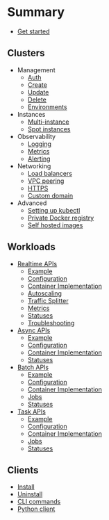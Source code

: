 # Summary

* [Get started](start.md)

## Clusters

* Management
  * [Auth](clusters/management/auth.md)
  * [Create](clusters/management/create.md)
  * [Update](clusters/management/update.md)
  * [Delete](clusters/management/delete.md)
  * [Environments](clusters/management/environments.md)
* Instances
  * [Multi-instance](clusters/instances/multi.md)
  * [Spot instances](clusters/instances/spot.md)
* Observability
  * [Logging](clusters/observability/logging.md)
  * [Metrics](clusters/observability/metrics.md)
  * [Alerting](clusters/observability/alerting.md)
* Networking
  * [Load balancers](clusters/networking/load-balancers.md)
  * [VPC peering](clusters/networking/vpc-peering.md)
  * [HTTPS](clusters/networking/https.md)
  * [Custom domain](clusters/networking/custom-domain.md)
* Advanced
  * [Setting up kubectl](clusters/advanced/kubectl.md)
  * [Private Docker registry](clusters/advanced/registry.md)
  * [Self hosted images](clusters/advanced/self-hosted-images.md)

## Workloads

* [Realtime APIs](workloads/realtime/realtime-apis.md)
  * [Example](workloads/realtime/example.md)
  * [Configuration](workloads/realtime/configuration.md)
  * [Container Implementation](workloads/realtime/container.md)
  * [Autoscaling](workloads/realtime/autoscaling.md)
  * [Traffic Splitter](workloads/realtime/traffic-splitter.md)
  * [Metrics](workloads/realtime/metrics.md)
  * [Statuses](workloads/realtime/statuses.md)
  * [Troubleshooting](workloads/realtime/troubleshooting.md)
* [Async APIs](workloads/async/async-apis.md)
  * [Example](workloads/async/example.md)
  * [Configuration](workloads/async/configuration.md)
  * [Container Implementation](workloads/async/container.md)
  * [Statuses](workloads/async/statuses.md)
* [Batch APIs](workloads/batch/batch-apis.md)
  * [Example](workloads/batch/example.md)
  * [Configuration](workloads/batch/configuration.md)
  * [Container Implementation](workloads/batch/container.md)
  * [Jobs](workloads/batch/jobs.md)
  * [Statuses](workloads/batch/statuses.md)
* [Task APIs](workloads/task/task-apis.md)
  * [Example](workloads/task/example.md)
  * [Configuration](workloads/task/configuration.md)
  * [Container Implementation](workloads/task/container.md)
  * [Jobs](workloads/task/jobs.md)
  * [Statuses](workloads/task/statuses.md)

## Clients

* [Install](clients/install.md)
* [Uninstall](clients/uninstall.md)
* [CLI commands](clients/cli.md)
* [Python client](clients/python.md)

